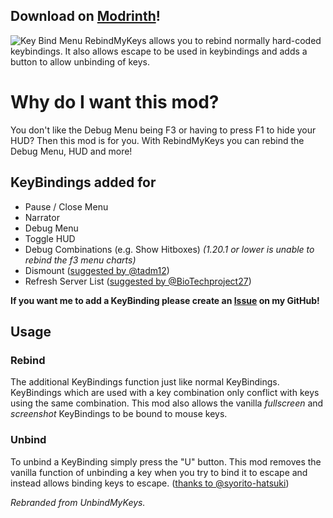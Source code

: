 ## Download on [Modrinth](https://modrinth.com/mod/rebindmykeys)!
![Key Bind Menu](https://cdn-raw.modrinth.com/data/P7Qb57ov/images/c85f53b8974f71ee9bb4931e4825d17258f24ae5.png)
RebindMyKeys allows you to rebind normally hard-coded keybindings. It also allows escape to be used in keybindings and adds a button to allow unbinding of keys.

# Why do I want this mod?

You don't like the Debug Menu being F3 or having to press F1 to hide your HUD? Then this mod is for you. With RebindMyKeys you can rebind the Debug Menu, HUD and more!

## KeyBindings added for

- Pause / Close Menu
- Narrator
- Debug Menu
- Toggle HUD
- Debug Combinations (e.g. Show Hitboxes) *(1.20.1 or lower is unable to rebind the f3 menu charts)*
- Dismount ([suggested by @tadm12](https://github.com/agent-LuluDodo/RebindMyKeys/issues/2))
- Refresh Server List ([suggested by @BioTechproject27](https://github.com/agent-LuluDodo/RebindMyKeys/issues/4))

**If you want me to add a KeyBinding please create an [Issue](https://github.com/agent-LuluDodo/RebindMyKeys/issues) on my GitHub!**

## Usage

### Rebind

The additional KeyBindings function just like normal KeyBindings. KeyBindings which are used with a key combination only conflict with keys using the same combination. This mod also allows the vanilla *fullscreen* and *screenshot* KeyBindings to be bound to mouse keys.

### Unbind

To unbind a KeyBinding simply press the "U" button. This mod removes the vanilla function of unbinding a key when you try to bind it to escape and instead allows binding keys to escape. ([thanks to @syorito-hatsuki](https://github.com/agent-LuluDodo/RebindMyKeys/issues/1))

*Rebranded from UnbindMyKeys.*